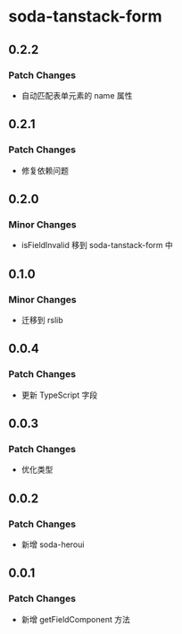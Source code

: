 # soda-tanstack-form

## 0.2.2

### Patch Changes

- 自动匹配表单元素的 name 属性

## 0.2.1

### Patch Changes

- 修复依赖问题

## 0.2.0

### Minor Changes

- isFieldInvalid 移到 soda-tanstack-form 中

## 0.1.0

### Minor Changes

- 迁移到 rslib

## 0.0.4

### Patch Changes

- 更新 TypeScript 字段

## 0.0.3

### Patch Changes

- 优化类型

## 0.0.2

### Patch Changes

- 新增 soda-heroui

## 0.0.1

### Patch Changes

- 新增 getFieldComponent 方法
